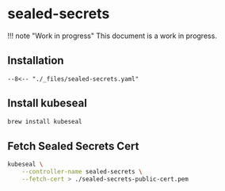 # sealed-secrets

!!! note "Work in progress"
    This document is a work in progress.

## Installation

```
--8<--​ "./_files/sealed-secrets.yaml"
```

## Install kubeseal

```sh
brew install kubeseal
```

## Fetch Sealed Secrets Cert

```sh
kubeseal \
    --controller-name sealed-secrets \
    --fetch-cert > ./sealed-secrets-public-cert.pem
```
